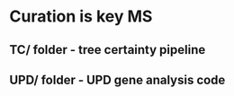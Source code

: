 # Curation is key MS
## TC/ folder - tree certainty pipeline
## UPD/ folder - UPD gene analysis code
